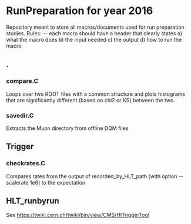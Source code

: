 # RunPreparation for year 2016
Repository meant to store all macros/documents used for run preparation studies. 
Rules:
-- each macro should have a header that clearly states
a) what the macro does
b) the input needed
c) the output
d) how to run the macro

## .
### compare.C
Loops over two ROOT files with a common structure and plots histograms that are significantly different (based on chi2 or KS) between the two.

### savedir.C
Extracts the Muon directory from offline DQM files

## Trigger
### checkrates.C
Compares rates from the output of recorded_by_HLT_path (with option --scalerate 1e6) to the expectation

## HLT_runbyrun
See https://twiki.cern.ch/twiki/bin/view/CMS/HITriggerTool
